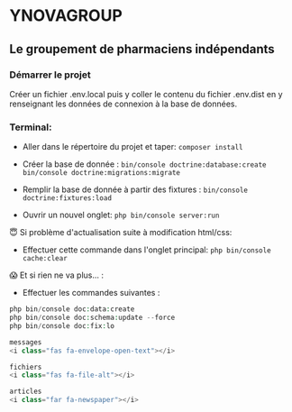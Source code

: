 # YNOVAGROUP
## Le groupement de pharmaciens indépendants

### Démarrer le projet
Créer un fichier .env.local  puis y coller le contenu du fichier .env.dist  en y renseignant les données de connexion à la base de données.

### Terminal:
- Aller dans le répertoire du projet et taper:
```composer install```

- Créer la base de donnée :
```bin/console doctrine:database:create```
```bin/console doctrine:migrations:migrate```

- Remplir la base de donnée à partir des fixtures :
```bin/console doctrine:fixtures:load```

- Ouvrir un nouvel onglet:
```php bin/console server:run```


😇 Si problème d'actualisation suite à modification html/css:
- Effectuer cette commande dans l'onglet principal:
```php bin/console cache:clear```

😱 Et si rien ne va plus... :
- Effectuer les commandes suivantes :
```php bin/console doc:data:drop --force
php bin/console doc:data:create
php bin/console doc:schema:update --force
php bin/console doc:fix:lo

messages
<i class="fas fa-envelope-open-text"></i>

fichiers 
<i class="fas fa-file-alt"></i>

articles
<i class="far fa-newspaper"></i>


